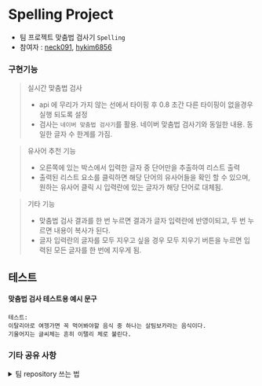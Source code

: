 # Spelling Project

- 팀 프로젝트 맞춤법 검사기 `Spelling`
- 참여자 : [neck091](https://github.com/neck091/Biz-505-react-2024/tree/master/spellfix-new), [hykim6856](https://github.com/hykim6856)

### 구현기능

> 실시간 맞춤법 검사
>
> - api 에 무리가 가지 않는 선에서 타이핑 후 0.8 초간 다른 타이핑이 없을경우 실행 되도록 설정
> - 검사는 `네이버 맞춤법 검사기`를 활용. 네이버 맞춤법 검사기와 동일한 내용. 동일한 글자 수 한계를 가짐.

> 유사어 추천 기능
>
> - 오른쪽에 있는 박스에서 입력한 글자 중 단어만을 추출하여 리스트 출력
> - 출력된 리스트 요소를 클릭하면 해당 단어의 유사어들을 확인 할 수 있으며, 원하는 유사어 클릭 시 입력란에 있는 글자가 해당 단어로 대체됨.

> 기타 기능
>
> - 맞춤법 검사 결과를 한 번 누르면 결과가 글자 입력란에 반영이되고, 두 번 누르면 내용이 복사가 된다.
> - 글자 입력란의 글자를 모두 지우고 싶을 경우 모두 지우기 버튼을 누르면 입력된 모든 글자를 한 번에 지우게 됨.

## 테스트

#### 맞춤법 검사 테스트용 예시 문구

```
테스트:
이탈리아로 여헹가면 꼭 먹어봐야할 음식 중 하나는 살팀보카라는 음식이다.
기울어지는 글씨체는 흔히 이탤리 체로 불린다.
```

### 기타 공유 사항

<details>
<summary>
팀 repository 쓰는 법
</summary>

```bash
git clone https://github.com/hykim6856/Spell-TeamProject.git
git checkout -b 닉네임
```

- 수정 후에 밑

```bash
git add .
git commit -m ""
git push origin 닉네임

```

- 첫 브랜치 생성 후엔 `git checkout 닉네임` 만 써도 됨. -b 빼도된단소리

</details>
